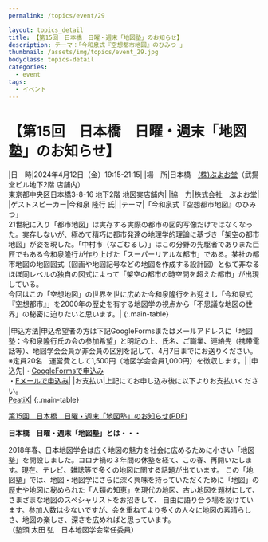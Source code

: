 ```yaml
---
permalink: /topics/event/29

layout: topics_detail
title: 【第15回　日本橋　日曜・週末「地図塾」のお知らせ】
description: テーマ：「今和泉式『空想都市地図』のひみつ 」
thumbnail: /assets/img/topics/event_29.jpg
bodyclass: topics-detail
categories:
  - event
tags:
  - イベント
---
```


# 【第15回　日本橋　日曜・週末「地図塾」のお知らせ】

|日　時|2024年4月12日（金）19:15-21:15|
|場　所|日本橋　[(株)ぶよお堂](https://www.mapshop.co.jp/)（武揚堂ビル地下2階 店舗内）<br>東京都中央区日本橋3-8-16 地下2階 地図実店舗内|
|協　力|株式会社　ぶよお堂|
|ゲストスピーカー|今和泉 隆行 氏|
|テーマ|「今和泉式『空想都市地図』のひみつ」<br>21世紀に入り「都市地図」は実存する実際の都市の図的写像だけではなくなった。実存しないが、極めて精巧に都市発達の地理学的理論に基づき「架空の都市地図」が姿を現した。「中村市（なごむるし）」はこの分野の先駆者でありまた巨匠でもある今和泉隆行が作り上げた「スーパーリアルな都市」である。某社の都市地図の地図図式（図画や地図記号などの地図を作成する設計図）と似て非なるほぼ同レベルの独自の図式によって「架空の都市の時空間を超えた都市」が出現している。<br>今回はこの「空想地図」の世界を世に広めた今和泉隆行をお迎えし「今和泉式『空想都市』」を2000年の歴史を有する地図学の視点から「不思議な地図の世界」の秘密に迫りたいと思います。|
{:.main-table}

|申込方法|申込希望者の方は下記GoogleFormsまたはメールアドレスに「地図塾：今和泉隆行氏の会の参加希望」と明記の上、氏名、ご職業、連絡先（携帯電話等）、地図学会会員か非会員の区別を記して、4月7日までにお送りください。<br>※定員20名　運営費として1,500円（地図学会会員1,000円）を徴収します。|
|申込先|・[GoogleFormsで申込み](https://docs.google.com/forms/d/e/1FAIpQLSeyfxx1zY6g4bO8mHKoBNAcsOxKjtmMwPP_CBMxj4ucI3JXJg/viewform)<br>・[Eメールで申込み](<mailto:mapota@keio.jp>)|
|お支払い|上記にてお申し込み後に以下よりお支払いください。<br>[PeatiX](https://peatix.com/event/3907044/view?k=e75b01b45b0a2cf387e8c062dfabdd06d7cb898d&fbclid=IwAR3XN4lwQFMhtWJnxbQUml60p5JyBqtWzjbU4_zznOFX0NFdVQpp1V-K1mY_aem_AUvR2tvEyXb4Ng6f17VqeVLJUVvYGLVye_Qojs65sKlUPVbF2O7jU6Ecfm05fRdfWXJ07SU8NpbBZiWr7Juv24Ay)|
{:.main-table}

[第15回　日本橋　日曜・週末「地図塾」のお知らせ(PDF)](../../archive/file/program/chizujuku15th1.pdf)
<br>

**日本橋　日曜・週末「地図塾」とは・・・**

2018年春、日本地図学会は広く地図の魅力を社会に広めるために小さい「地図塾」を開設しました。コロナ禍の３年間の休塾を経て、この春、再開いたします。現在、テレビ、雑誌等で多くの地図に関する話題が出ています。
この「地図塾」では、地図・地図学にさらに深く興味を持っていただくために「地図」の歴史や地図に秘められた「人類の知恵」を現代の地図、古い地図を題材にして、さまざまな地図のスペシャリストをお招きして、
自由に語り合う場を設けています。参加人数は少ないですが、会を重ねてより多くの人々に地図の素晴らしさ、地図の楽しさ、深さを広めればと思っています。<br>
（塾頭 太田 弘　日本地図学会常任委員）
